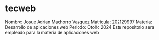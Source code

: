 # tecweb
Nombre: Josue Adrian Machorro Vazquez
Matricula: 202129997
Materia: Desarrollo de aplicaciones web
Periodo: Otoño 2024
Este repositorio sera empleado para la materia de aplicaciones web
